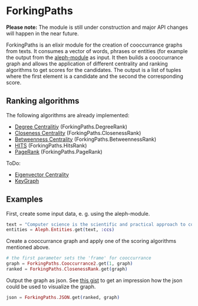 # ForkingPaths

**Please note:** The module is still under construction and major API changes will happen in the near future.

ForkingPaths is an elixir module for the creation of cooccurrance graphs from texts. It consumes a vector of words, phrases or entities (for example the output from the [aleph-module](http://github.com/ggb/alpeh) as input. It then builds a cooccurrance graph and allows the application of different centrality and ranking algorithms to get scores for the candidates. The output is a list of tuples where the first element is a candidate and the second the corresponding score.

## Ranking algorithms

The following algorithms are already implemented:

* [Degree Centralitiy](http://en.wikipedia.org/wiki/Centrality#Degree_centrality) (ForkingPaths.DegreeRank)
* [Closeness Centrality](http://en.wikipedia.org/wiki/Centrality#Closeness_centrality) (ForkingPaths.ClosenessRank)
* [Betweenness Centrality](http://en.wikipedia.org/wiki/Centrality#Betweenness_centrality) (ForkingPaths.BetweennessRank)
* [HITS](http://en.wikipedia.org/wiki/HITS_algorithm) (ForkingPaths.HitsRank)
* [PageRank](http://en.wikipedia.org/wiki/PageRank) (ForkingPaths.PageRank)
 
ToDo:

* [Eigenvector Centrality](http://en.wikipedia.org/wiki/Centrality#Eigenvector_centrality)
* [KeyGraph](http://candy.yonsei.ac.kr/courses/06mobile/4-1.pdf)

## Examples

First, create some input data, e. g. using the aleph-module.

```elixir
text = "Computer science is the scientific and practical approach to computation and its applications..."
entities = Aleph.Entities.get(text, :ccs)
```

Create a cooccurrance graph and apply one of the scoring algorithms mentioned above.

```elixir
# the first parameter sets the 'frame' for cooccurrance
graph = ForkingPaths.Cooccurrance2.get(1, graph)
ranked = ForkingPaths.ClosenessRank.get(graph)
```

Output the graph as json. See [this gist](https://gist.github.com/ggb/871edb94134fdead2a2d) to get an impression how the json could be used to visualize the graph.

```elixir
json = ForkingPaths.JSON.get(ranked, graph)
```
